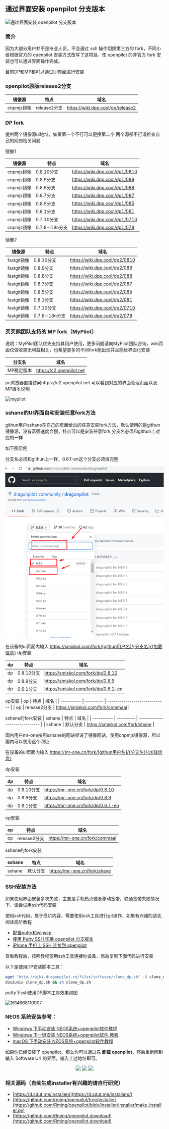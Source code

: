 ## 通过界面安装 openpilot 分支版本

![通过界面安装 openpilot 分支版本](/files/install_fork_via_ui2.gif)

### 简介

因为大部分用户并不是专业人员，不会通过 ssh 操作切换第三方的 fork，不同小组根据官方的 openpilot 安装方式改写了这项目，使 openpilot 的非官方 fork 安装也可以通过界面操作完成。



目前DP和MP都可以通过UI界面进行安装

###  openpilot原版release2分支
| 镜像源     | 特点      | 域名                          |
| ---------- | --------- | ----------------------------- |
| cnpmjs镜像 | release2分支 | https://wiki.dpp.cool/op/release2 |

###  DP fork
提供两个镜像源ui地址，如果第一个不行可以更换第二个
两个源都不行请检查自己的网络相关问题

镜像1

| 镜像源     | 特点      | 域名                          |
| ---------- | --------- | ----------------------------- |
| cnpmjs镜像 | 0.8.10分支 | https://wiki.dpp.cool/dp1/0810 |
| cnpmjs镜像 | 0.8.9分支 | https://wiki.dpp.cool/dp1/089 |
| cnpmjs镜像 | 0.8.8分支 | https://wiki.dpp.cool/dp1/088 |
| cnpmjs镜像 | 0.8.7分支 | https://wiki.dpp.cool/dp1/087 |
| cnpmjs镜像 | 0.8.5分支 | https://wiki.dpp.cool/dp1/085 |
| cnpmjs镜像 | 0.8.1分支 | https://wiki.dpp.cool/dp1/081 |
| cnpmjs镜像 | 0.7.10分支 | https://wiki.dpp.cool/dp1/0710 |
| cnpmjs镜像 | 0.7.8-i18n分支 | https://wiki.dpp.cool/dp1/078 |

镜像2

| 镜像源     | 特点      | 域名                          |
| ---------- | --------- | ----------------------------- |
| fastgit镜像 | 0.8.10分支 | https://wiki.dpp.cool/dp2/0810 |
| fastgit镜像 | 0.8.9分支 | https://wiki.dpp.cool/dp2/089 |
| fastgit镜像 | 0.8.8分支 | https://wiki.dpp.cool/dp2/088 |
| fastgit镜像 | 0.8.7分支 | https://wiki.dpp.cool/dp2/087 |
| fastgit镜像 | 0.8.5分支 | https://wiki.dpp.cool/dp2/085 |
| fastgit镜像 | 0.8.1分支 | https://wiki.dpp.cool/dp2/081 |
| fastgit镜像 | 0.7.10分支 | https://wiki.dpp.cool/dp2/0710 |
| fastgit镜像 | 0.7.8-i18n分支 | https://wiki.dpp.cool/dp2/078 |



### 买买熊团队支持的 MP fork（MyPilot）
说明：MyPilot团队优先支持其用户使用，更多问题请向MyPilot团队咨询，wiki页面仅做收录无利益相关，也希望更多的不同fork能出现并且能给界面化安装



| 分支名     | 域名                     |
| ---------- | ------------------------ |
| MP稳定版本 | https://c2.openpilot.net |

pc浏览器直接访问https://c2.openpilot.net 可以看到对应的界面管理页面以及MP版本说明

![mypliot](../files/how_to_change_openpilot_fork_via_ui/mypliot.jpg)





### sshane的UI界面自动安装任意fork方法

githun用户sshane在自己的页面给出的任意安装fork方法，默认使用的是githun镜像源，没有富强速度会慢，特点可以是安装任意fork,分支名必须和githun上对应的一样

如下图示例

分支名必须和githun上一样，0.6.1-en这个分支必须填完整

![image-20211117134621779](../files/how_to_change_openpilot_fork_via_ui/image-20211117134621779.png)



在设备的ui页面内输入
<u>https://smiskol.com/fork/[githun用户名]/{分支名}/{加载信息}</u>
dp安装

| dp    | 特点      | 域名                          |
| ---------- | --------- | ----------------------------- |
| dp | 0.8.10分支 | https://smiskol.com/fork/dp/0.8.10 |
| dp | 0.8.9分支 | https://smiskol.com/fork/dp/0.8.9 |
| dp | 0.6.1分支 | https://smiskol.com/fork/dp/0.6.1-en |

op安装
| op    | 特点      | 域名                          |
| ---------- | --------- | ----------------------------- |
| op | release2分支 | https://smiskol.com/fork/commaai |

sshane的fork安装
| sshane    | 特点      | 域名                          |
| ---------- | --------- | ----------------------------- |
| sshane | 默认分支 | https://smiskol.com/fork/shane |



国内用户mr-one按照sshane的网站架设了镜像网站，使用cnpmjs镜像源，所以国内可以使用这个网址

在设备的ui页面内输入
<u>https://mr-one.cn/fork/[githun用户名]/{分支名}/{加载信息}</u>

dp安装

| dp   | 特点       | 域名                               |
| ---- | ---------- | ---------------------------------- |
| dp   | 0.8.10分支 | https://mr-one.cn/fork/dp/0.8.10 |
| dp   | 0.8.9分支  | https://mr-one.cn/fork/dp/0.8.9  |
| dp   | 0.6.1分支 | https://mr-one.cn/fork/dp/0.6.1-en |

op安装

| op   | 特点         | 域名                             |
| ---- | ------------ | -------------------------------- |
| op   | release2分支 | https://mr-one.cn/fork/commaai |

sshane的fork安装

| sshane | 特点     | 域名                         |
| ------ | -------- | ---------------------------- |
| sshane | 默认分支 | https://mr-one.cn/fork/shane |





### SSH安装方法

如果使用界面安装多次失败，主要是手机热点或者移动宽带，联通宽带失败情况下，请尝试用ssh代码安装

使用ssh代码，属于高阶内容，需要使用ssh工具进行git操作，如果有兴趣的请先阅读高阶教程
* [配置putty和winscp](cn/putty_and_winscp.md)
* [使用 Putty SSH 切换 openpilot 分支版本](cn/how_to_change_openpilot_fork_on_windows.md)
* [iPhone 手机上 SSH 连接到 openpilot](cn/how_to_connect_openpilot_via_iphone.md)

查看教程后，按照教程使用ssh工具连接你设备，然后复制下面代码进行安装

以下是使用DP安装脚本工具：

```bash
wget "http://wiki.dragonpilot.cn/files/software/clone_dp.sh" -O clone_dp.sh && \
dos2unix clone_dp.sh && sh clone_dp.sh
```

putty下ssh使用DP脚本工具效果如图

![1614668110907](../files/how_to_change_openpilot_fork_via_ui/1614668110907.png)


###  NEOS 系统安装参考：
- [Windows 下手动安装 NEOS系统+openpilot软件教程](cn/how_to_flash_openpilot_on_windows_step_by_step.md)
- [Windows 下一键安装 NEOS系统+openpilot软件 教程](/cn/how_to_flash_openpilot_on_windows.md)
- [macOS 下手动安装 NEOS系统+openpilot软件教程](cn/how_to_flash_openpilot_on_mac.md)


如果你已经安装了 openpilot，那么你可以通过先 **卸载 openpilot**，然后重新回到输入 Software Url 的界面，输入上述地址即可。


<center>
<img src="/files/uninstall1.jpg" class="max-h-300">
<img src="/files/uninstall2.jpg" class="max-h-300">
<img src="/files/uninstall4.jpg" class="max-h-300">
</center>



### 相关源码（自动生成installer有兴趣的请自行研究）

- [https://d.sdut.me/installers](https://d.sdut.me/installers/)
- [https://github.com/rming/openpilot/tree/installer](https://github.com/Rming/openpilot/blob/installer/installer/make_installer.py)
- [https://github.com/Rming/openpilot.download](https://github.com/Rming/openpilot.download)
